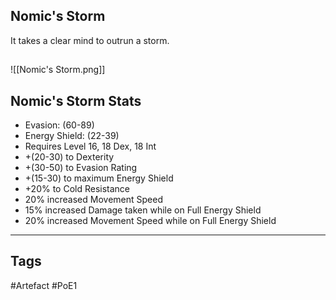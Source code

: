 ## Nomic's Storm
It takes a clear mind to outrun a storm.
##
![[Nomic's Storm.png]]
## Nomic's Storm Stats
- Evasion: (60-89)
- Energy Shield: (22-39)
- Requires Level 16, 18 Dex, 18 Int
- +(20-30) to Dexterity
- +(30-50) to Evasion Rating
- +(15-30) to maximum Energy Shield
- +20% to Cold Resistance
- 20% increased Movement Speed
- 15% increased Damage taken while on Full Energy Shield
- 20% increased Movement Speed while on Full Energy Shield


---
## Tags
#Artefact
#PoE1